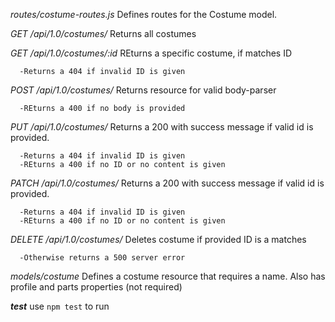 *routes/costume-routes.js*  Defines routes for the Costume model.

_GET /api/1.0/costumes/_ Returns all costumes

_GET /api/1.0/costumes/:id_  REturns a specific costume, if matches ID

      -Returns a 404 if invalid ID is given

_POST /api/1.0/costumes/_ Returns resource for valid body-parser

      -REturns a 400 if no body is provided

_PUT /api/1.0/costumes/_ Returns a 200 with success message if valid id is provided.

      -Returns a 404 if invalid ID is given
      -REturns a 400 if no ID or no content is given

_PATCH /api/1.0/costumes/_ Returns a 200 with success message if valid id is provided.

      -Returns a 404 if invalid ID is given
      -REturns a 400 if no ID or no content is given

_DELETE /api/1.0/costumes/_  Deletes costume if provided ID is a matches

      -Otherwise returns a 500 server error

*models/costume* Defines a costume resource that requires a name. Also has profile and parts properties (not required) 


*__test__* use `npm test` to run
